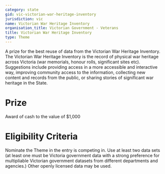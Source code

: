 ```yaml
---
category: state
gid: vic-victorian-war-heritage-inventory
jurisdiction: vic
name: Victorian War Heritage Inventory
organisation_title: Victorian Government - Veterans
title: Victorian War Heritage Inventory
type: Theme
---
```


A prize for the best reuse of data from the Victorian War Heritage Inventory. The Victorian War Heritage Inventory is the record of physical war heritage across Victoria (war memorials, honour rolls, significant sites etc). Suggestions include  providing access in a more accessible and interactive way, improving community access to the information, collecting new content and records from the public, or sharing stories of significant war heritage in the State.

# Prize
Award of cash to the value of $1,000

# Eligibility Criteria
Nominate the Theme in the entry is competing in. Use at least two data sets (at least one must be Victoria government data with a strong preference for multipliable Victorian government datasets from different departments and agencies.) Other openly licensed data may be used.